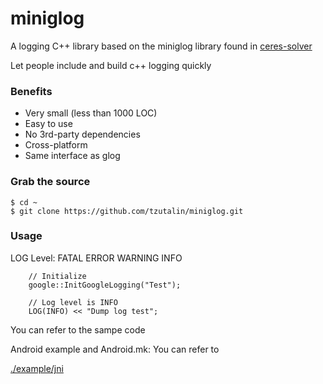 # miniglog

A logging C++ library based on the miniglog library found in [ceres-solver](https://android.googlesource.com/platform/external/ceres-solver/+/refs/heads/lollipop-cts-release/internal/ceres/miniglog/glog)

Let people include and build c++ logging quickly

### Benefits
* Very small (less than 1000 LOC)
* Easy to use
* No 3rd-party dependencies
* Cross-platform
* Same interface as glog

### Grab the source

    $ cd ~
    $ git clone https://github.com/tzutalin/miniglog.git

### Usage

LOG Level: FATAL ERROR WARNING INFO

```
    // Initialize
    google::InitGoogleLogging("Test");

    // Log level is INFO
    LOG(INFO) << "Dump log test";
```

You can refer to the sampe code

Android example and Android.mk: You can refer to

[./example/jni](./example/jni)

